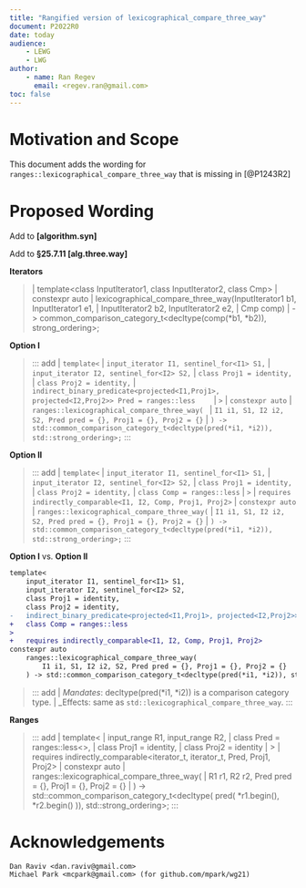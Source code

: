 ```yaml
---
title: "Rangified version of lexicographical_compare_three_way"
document: P2022R0
date: today
audience: 
    - LEWG
    - LWG
author:
    - name: Ran Regev
      email: <regev.ran@gmail.com>
toc: false
---   
```


# Motivation and Scope
This document adds the wording for ```ranges::lexicographical_compare_three_way``` that is missing in [@P1243R2]

# Proposed Wording

Add to __[algorithm.syn]__

Add to __§25.7.11 [alg.three.way]__


__Iterators__

> | template<class InputIterator1, class InputIterator2, class Cmp>
> |   constexpr auto
> |     lexicographical_compare_three_way(InputIterator1 b1, InputIterator1 e1,
> |                                       InputIterator2 b2, InputIterator2 e2,
> |                                       Cmp comp)
> |       -> common_comparison_category_t<decltype(comp(\*b1, \*b2)), strong_ordering>;

__Option I__

> ::: add
> | `template<`
> |     `input_iterator I1, sentinel_for<I1> S1,`
> |     `input_iterator I2, sentinel_for<I2> S2,`
> |     `class Proj1 = identity, `
> |     `class Proj2 = identity,`
> |     `indirect_binary_predicate<projected<I1,Proj1>, projected<I2,Proj2>> Pred = ranges::less    `
> | `>`
> | `constexpr auto`
> |     `ranges::lexicographical_compare_three_way( `
> |         `I1 i1, S1, I2 i2, S2, Pred pred = {}, Proj1 = {}, Proj2 = {}`
> |     `) -> std::common_comparison_category_t<decltype(pred(*i1, *i2)), std::strong_ordering>;`
> :::

__Option II__

> ::: add
> | `template<`
> |     `input_iterator I1, sentinel_for<I1> S1,`
> |     `input_iterator I2, sentinel_for<I2> S2,`
> |     `class Proj1 = identity, `
> |     `class Proj2 = identity,`
> |     `class Comp = ranges::less`
> | `>`
> | `requires indirectly_comparable<I1, I2, Comp, Proj1, Proj2>`
> | `constexpr auto`
> | `ranges::lexicographical_compare_three_way(`
> |     `I1 i1, S1, I2 i2, S2, Pred pred = {}, Proj1 = {}, Proj2 = {}`
> | `) -> std::common_comparison_category_t<decltype(pred(*i1, *i2)), std::strong_ordering>;`
> :::

__Option I__ vs. __Option II__

```diff
template<
    input_iterator I1, sentinel_for<I1> S1,
    input_iterator I2, sentinel_for<I2> S2,
    class Proj1 = identity, 
    class Proj2 = identity,
-   indirect_binary_predicate<projected<I1,Proj1>, projected<I2,Proj2>> Pred = ranges::less    
+   class Comp = ranges::less
>
+   requires indirectly_comparable<I1, I2, Comp, Proj1, Proj2>
constexpr auto
    ranges::lexicographical_compare_three_way( 
        I1 i1, S1, I2 i2, S2, Pred pred = {}, Proj1 = {}, Proj2 = {}
    ) -> std::common_comparison_category_t<decltype(pred(*i1, *i2)), std::strong_ordering>;
```

> ::: add
> | _Mandates_: decltype(pred(\*i1, \*i2)) is a comparison category type.
> | _Effects: same as ```std::lexicographical_compare_three_way```.
> :::



__Ranges__

> ::: add
> | template<
> |     input_range R1, input_range R2, 
> |     class Pred = ranges::less<>,
> |     class Proj1 = identity, 
> |     class Proj2 = identity
> | >
> | requires indirectly_comparable<iterator_t<R1>, iterator_t<R2>, Pred, Proj1, Proj2>
> | constexpr auto
> |     ranges::lexicographical_compare_three_way( 
> |         R1 r1, R2 r2, Pred pred = {}, Proj1 = {}, Proj2 = {}
> |     ) -> std::common_comparison_category_t<decltype( pred( \*r1.begin(), \*r2.begin() )), std::strong_ordering>;
> :::




# Acknowledgements
    Dan Raviv <dan.raviv@gmail.com>
    Michael Park <mcpark@gmail.com> (for github.com/mpark/wg21)

